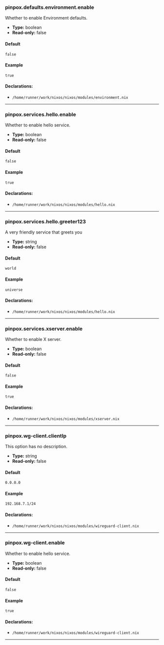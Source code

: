 ### pinpox.defaults.environment.enable
Whether to enable Environment defaults.
- **Type:** boolean
- **Read-only:** false

#### Default
```
false
```

#### Example
```
true
```

#### Declarations:
- `/home/runner/work/nixos/nixos/modules/environment.nix`

---

### pinpox.services.hello.enable
Whether to enable hello service.
- **Type:** boolean
- **Read-only:** false

#### Default
```
false
```

#### Example
```
true
```

#### Declarations:
- `/home/runner/work/nixos/nixos/modules/hello.nix`

---

### pinpox.services.hello.greeter123
A very friendly service that greets you
- **Type:** string
- **Read-only:** false

#### Default
```
world
```

#### Example
```
universe
```

#### Declarations:
- `/home/runner/work/nixos/nixos/modules/hello.nix`

---

### pinpox.services.xserver.enable
Whether to enable X server.
- **Type:** boolean
- **Read-only:** false

#### Default
```
false
```

#### Example
```
true
```

#### Declarations:
- `/home/runner/work/nixos/nixos/modules/xserver.nix`

---

### pinpox.wg-client.clientIp
This option has no description.
- **Type:** string
- **Read-only:** false

#### Default
```
0.0.0.0
```

#### Example
```
192.168.7.1/24
```

#### Declarations:
- `/home/runner/work/nixos/nixos/modules/wireguard-client.nix`

---

### pinpox.wg-client.enable
Whether to enable hello service.
- **Type:** boolean
- **Read-only:** false

#### Default
```
false
```

#### Example
```
true
```

#### Declarations:
- `/home/runner/work/nixos/nixos/modules/wireguard-client.nix`

---


